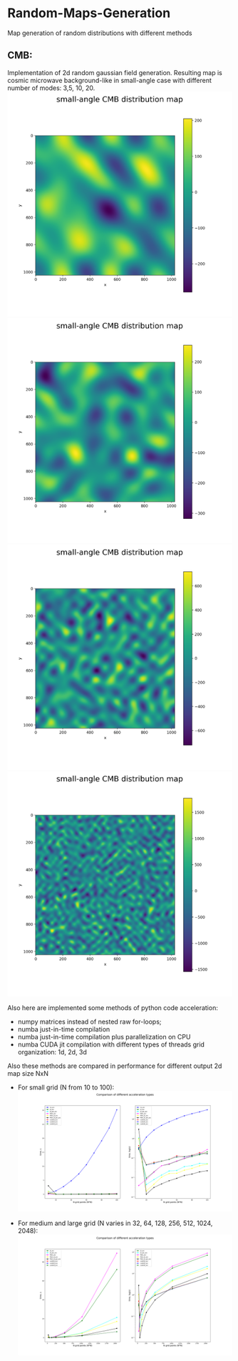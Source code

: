 # Random-Maps-Generation
Map generation of random distributions with different methods

## CMB: 
Implementation of 2d random gaussian field generation. Resulting map is cosmic microwave background-like in small-angle case with different number of modes: 3,5, 10, 20.
![](https://github.com/alt2019/Random-Maps-Generation/blob/master/CMB/CMB-like-map-N1024-K3.png)
![](https://github.com/alt2019/Random-Maps-Generation/blob/master/CMB/CMB-like-map-N1024-K5.png)
![](https://github.com/alt2019/Random-Maps-Generation/blob/master/CMB/CMB-like-map-N1024-K10.png)
![](https://github.com/alt2019/Random-Maps-Generation/blob/master/CMB/CMB-like-map-N1024-K20.png)

Also here are implemented some methods of python code acceleration: 
* numpy matrices instead of nested raw for-loops;
* numba just-in-time compilation
* numba just-in-time compilation plus parallelization on CPU
* numba CUDA jit compilation with different types of threads grid organization: 1d, 2d, 3d

Also these methods are compared in performance for different output 2d map size NxN

* For small grid (N from 10 to 100):
![alt tag](https://github.com/alt2019/Random-Maps-Generation/blob/master/CMB/methods-comparison-smallN.png)

* For medium and large grid (N varies in 32, 64, 128, 256, 512, 1024, 2048):
![](https://github.com/alt2019/Random-Maps-Generation/blob/master/CMB/methods-comparison-medium-to-largeN.png)
